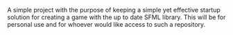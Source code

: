 A simple project with the purpose of keeping a simple yet effective startup solution for creating a game with the up to date SFML library. This will be for personal use and for whoever would like access to such a repository.
